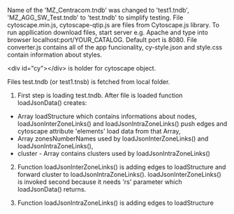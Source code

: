 Name of the 'MZ_Centracom.tndb' was changed to 'test1.tndb', 'MZ_AGG_SW_Test.tndb' to 'test.tndb' to simplify testing. File cytoscape.min.js, cytoscape-qtip.js are files from Cytoscape.js library. To run appllication download files, start server e.g. Apache and type into browser localhost:port/YOUR_CATALOG. Default port is 8080.
File converter.js contains all of the app funcionality, cy-style.json and style.css contain information about styles.

&lt;div id="cy"&gt;&lt;/div&gt; is holder for cytoscape object.

Files test.tndb (or test1.tnsb) is fetched from local folder.

1) First step is loading test.tndb. After file is loaded function loadJsonData() creates:
 - Array loadStructure which contains informations about nodes, loadJsonInterZoneLinks() and loadJsonIntraZoneLinks() push edges and cytoscape attribute 'elements' load data from that Array,
 - Array zonesNumberNames used by loadJsonInterZoneLinks() and loadJsonIntraZoneLinks(),
 - cluster - Array contains clusters used by  loadJsonIntraZoneLinks()
 
 2) Function loadJsonInterZoneLinks() is adding edges to loadStructure and forward cluster to loadJsonIntraZoneLinks(). loadJsonInterZoneLinks() is invoked second because it needs 'rs' parameter which loadJsonData() returns.
 
 3) Function loadJsonIntraZoneLinks() is adding edges to loadStructure

